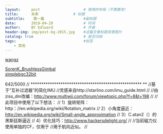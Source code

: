 ```yaml
---
layout:     post                    # 使用的布局（不需要改）
title:      未来                # 标题 
subtitle:    第一篇                  #副标题
date:       2019-04-29              # 时间
author:     BY Edlward              # 作者
header-img: img/post-bg-2015.jpg    #这篇文章标题背景图片
catalog: true                       # 是否归档
tags:                               #标签
    - 其他
---
```

[wangz](https://www.aliexpress.com/popular/15-pin-male-to-usb-adapter.html)   

[SorenK_BrushlessGimbal](https://github.com/Edlward/SorenK_BrushlessGimbal)  
[simplebgc32bit](https://www.basecamelectronics.com/simplebgc32bit/)  


642/5000
// **************************************************** **
//基于“互补过滤器”的简化IMU
//灵感来自http://starlino.com/imu_guide.html
//
//由ziss_dm改编：http://www.multiwii.com/forum/viewtopic.php?f=8&t=198
//
//此项目中使用了以下想法：
// 1）旋转矩阵：http：//en.wikipedia.org/wiki/Rotation_matrix
// 2）小角度逼近：http://en.wikipedia.org/wiki/Small-angle_approximation
// 3）C.atan2（）的黑斯廷斯逼近
// 4）优化技巧：http://www.hackersdelight.org/
//
//当前磁力仪使用单独的CF，仅用于
//用于航向近似。
//
